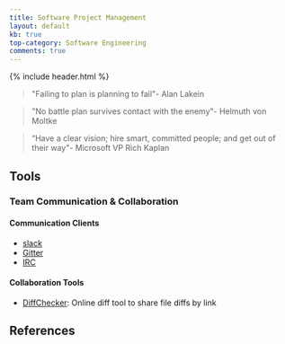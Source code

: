 ```yaml
---
title: Software Project Management
layout: default
kb: true
top-category: Software Engineering
comments: true
---
```


{% include header.html %}

> "Failing to plan is planning to fail"- Alan Lakein

> "No battle plan survives contact with the enemy"- Helmuth von Moltke

> “Have a clear vision; hire smart, committed people; and get out of their way"- Microsoft VP Rich Kaplan

## Tools

### Team Communication & Collaboration

#### Communication Clients

* [slack](https://slack.com/)
* [Gitter](https://gitter.im/)
* [IRC](https://en.wikipedia.org/wiki/Internet_Relay_Chat)

#### Collaboration Tools

* [DiffChecker](https://www.diffchecker.com/): Online diff tool to share file diffs by link

## References

